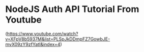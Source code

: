 # NodeJS Auth API Tutorial From Youtube

(https://www.youtube.com/watch?v=XFpV8b5937M&list=PLSpJkDDmpFZ7GowbJE-mvX09zY9zfYatI&index=4)
